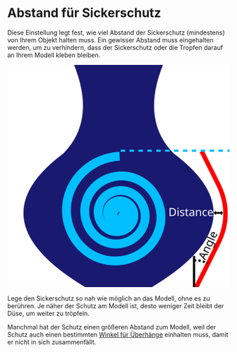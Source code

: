 Abstand für Sickerschutz
====
Diese Einstellung legt fest, wie viel Abstand der Sickerschutz (mindestens) von Ihrem Objekt halten muss. Ein gewisser Abstand muss eingehalten werden, um zu verhindern, dass der Sickerschutz oder die Tropfen darauf an Ihrem Modell kleben bleiben.

![Ein horizontaler Abstand wird zwischen dem Schutz und dem Modell eingehalten](../images/ooze_shield.svg)

Lege den Sickerschutz so nah wie möglich an das Modell, ohne es zu berühren. Je näher der Schutz am Modell ist, desto weniger Zeit bleibt der Düse, um weiter zu tröpfeln.

Manchmal hat der Schutz einen größeren Abstand zum Modell, weil der Schutz auch einen bestimmten [Winkel für Überhänge](ooze_shield_angle.md) einhalten muss, damit er nicht in sich zusammenfällt.